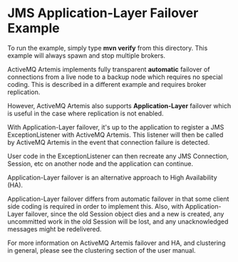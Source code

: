 # JMS Application-Layer Failover Example

To run the example, simply type **mvn verify** from this directory. This example will always spawn and stop multiple brokers.

ActiveMQ Artemis implements fully transparent **automatic** failover of connections from a live node to a backup node which requires no special coding. This is described in a different example and requires broker replication.

However, ActiveMQ Artemis also supports **Application-Layer** failover which is useful in the case where replication is not enabled.

With Application-Layer failover, it's up to the application to register a JMS ExceptionListener with ActiveMQ Artemis. This listener will then be called by ActiveMQ Artemis in the event that connection failure is detected.

User code in the ExceptionListener can then recreate any JMS Connection, Session, etc on another node and the application can continue.

Application-Layer failover is an alternative approach to High Availability (HA).

Application-Layer failover differs from automatic failover in that some client side coding is required in order to implement this. Also, with Application-Layer failover, since the old Session object dies and a new is created, any uncommitted work in the old Session will be lost, and any unacknowledged messages might be redelivered.

For more information on ActiveMQ Artemis failover and HA, and clustering in general, please see the clustering section of the user manual.